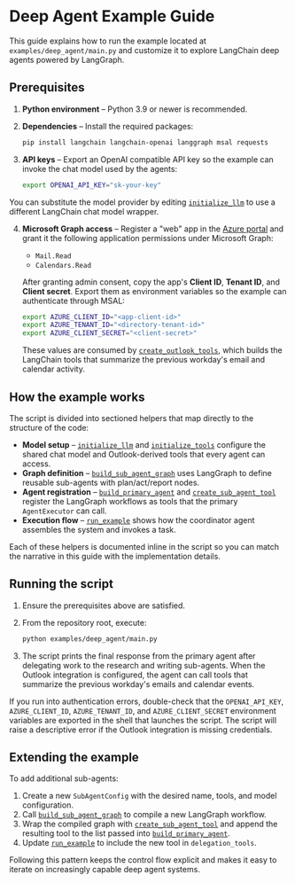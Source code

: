 # Deep Agent Example Guide

This guide explains how to run the example located at
`examples/deep_agent/main.py` and customize it to explore LangChain deep agents
powered by LangGraph.

## Prerequisites

1. **Python environment** – Python 3.9 or newer is recommended.
2. **Dependencies** – Install the required packages:

   ```bash
   pip install langchain langchain-openai langgraph msal requests
   ```

3. **API keys** – Export an OpenAI compatible API key so the example can invoke
   the chat model used by the agents:

   ```bash
   export OPENAI_API_KEY="sk-your-key"
   ```

  You can substitute the model provider by editing
  [`initialize_llm`](../examples/deep_agent/main.py#L27) to use a different
   LangChain chat model wrapper.

4. **Microsoft Graph access** – Register a "web" app in the
   [Azure portal](https://portal.azure.com/) and grant it the following
   application permissions under Microsoft Graph:

   - `Mail.Read`
   - `Calendars.Read`

   After granting admin consent, copy the app's **Client ID**, **Tenant ID**,
   and **Client secret**. Export them as environment variables so the example
   can authenticate through MSAL:

   ```bash
   export AZURE_CLIENT_ID="<app-client-id>"
   export AZURE_TENANT_ID="<directory-tenant-id>"
   export AZURE_CLIENT_SECRET="<client-secret>"
   ```

   These values are consumed by
   [`create_outlook_tools`](../integrations/outlook.py#L214), which builds the
   LangChain tools that summarize the previous workday's email and calendar
   activity.

## How the example works

The script is divided into sectioned helpers that map directly to the structure
of the code:

- **Model setup** – [`initialize_llm`](../examples/deep_agent/main.py#L27) and
  [`initialize_tools`](../examples/deep_agent/main.py#L49) configure the shared
  chat model and Outlook-derived tools that every agent can access.
- **Graph definition** – [`build_sub_agent_graph`](../examples/deep_agent/main.py#L101)
  uses LangGraph to define reusable sub-agents with plan/act/report nodes.
- **Agent registration** – [`build_primary_agent`](../examples/deep_agent/main.py#L164)
  and [`create_sub_agent_tool`](../examples/deep_agent/main.py#L192) register the
  LangGraph workflows as tools that the primary `AgentExecutor` can call.
- **Execution flow** – [`run_example`](../examples/deep_agent/main.py#L210)
  shows how the coordinator agent assembles the system and invokes a task.

Each of these helpers is documented inline in the script so you can match the
narrative in this guide with the implementation details.

## Running the script

1. Ensure the prerequisites above are satisfied.
2. From the repository root, execute:

   ```bash
   python examples/deep_agent/main.py
   ```

3. The script prints the final response from the primary agent after delegating
   work to the research and writing sub-agents. When the Outlook integration is
   configured, the agent can call tools that summarize the previous workday's
   emails and calendar events.

If you run into authentication errors, double-check that the `OPENAI_API_KEY`,
`AZURE_CLIENT_ID`, `AZURE_TENANT_ID`, and `AZURE_CLIENT_SECRET` environment
variables are exported in the shell that launches the script. The script will
raise a descriptive error if the Outlook integration is missing credentials.

## Extending the example

To add additional sub-agents:

1. Create a new `SubAgentConfig` with the desired name, tools, and model
   configuration.
2. Call [`build_sub_agent_graph`](../examples/deep_agent/main.py#L101) to compile
   a new LangGraph workflow.
3. Wrap the compiled graph with [`create_sub_agent_tool`](../examples/deep_agent/main.py#L192)
   and append the resulting tool to the list passed into
   [`build_primary_agent`](../examples/deep_agent/main.py#L164).
4. Update [`run_example`](../examples/deep_agent/main.py#L210) to include the new
   tool in `delegation_tools`.

Following this pattern keeps the control flow explicit and makes it easy to
iterate on increasingly capable deep agent systems.

